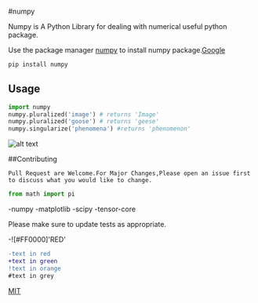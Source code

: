 #numpy

Numpy is A Python Library for dealing with numerical useful python package.

Use the package manager [numpy](https://pip.pypa.io/en/stable/) to install numpy package.[Google](google.com)

```bash
pip install numpy
```

## Usage

```python
import numpy
numpy.pluralized('image') # returns 'Image'
numpy.pluralized('goose') # returns 'geese'
numpy.singularize('phenomena') #returns 'phenomenon'
```


![alt text](https://www.stellaandchewys.com/wp-content/uploads/maplechristmas.jpg)

##Contributing

```
Pull Request are Welcome.For Major Changes,Please open an issue first to discuss what you would like to change.
```
```python
from math import pi
```
-numpy
-matplotlib
-scipy
-tensor-core

Please make sure to update tests as appropriate.

-![#FF0000]'RED'

```diff
-text in red
+text in green
!text in orange
#text in grey
```

[MIT](https://choosealicense.com/licenses/mit/)
